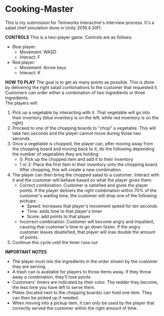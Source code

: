 # Cooking-Master

This is my submission for Tentworks Interactive's interview process. It's a salad chef simulation done in Unity 2019.4.30f1. 

**CONTROLS**
This is a two-player game. Controls are as follows:
- Blue player:
    - Movement: WASD
    - Interact: F
- Red player:
    - Movement: Arrow keys
    - Interact: K

**HOW TO PLAY**
The goal is to get as many points as possible. This is done by delivering the right salad combinations to the customer that requested it. Customers can order either a combination of two ingredients or three ingredients.  
The players will:
1. Pick up a vegetable by interacting with it. That vegetable will go into their inventory (blue inventory is on the left, while red inventory is on the right)
2. Proceed to one of the chopping boards to "chop" a vegetable. This will take two seconds and the player cannot move during those two seconds.
3. Once a vegetable is chopped, the player can, after moving away from the chopping board and moving back to it, do the following depending the number of vegetables they are holding:
    - 0: Pick up the chopped item and add it to their inventory
    - 1 or 2: Place the first item in their inventory onto the chopping board. After chopping, this will create a new combination.
4. The player can then bring the chopped salad to a customer. Interact with it and the customer will behave based on what the player gives them:
    - Correct combination: Customer is satisfied and gives the player points. If the player delivers the right combination within 70% of the customer's waiting time, the customer will drop one of the following pickups:
        - Speed: Increases that player's movement speed for ten seconds
        - Time: adds time to that player's timer
        - Score: add points to that player
    - Incorrect combination: Customer will become angry and impatient, causing that customer's time to go down faster. If the angry customer leaves disatisfied, that player will lose double the amount of points.
5. Continue this cycle until the timer runs out

**IMPORTANT NOTES**
- The player must mix the ingredients in the order shown by the customer they are serving. 
- A trash can is available for players to throw items away. If they throw away a combination, they'll lose points
- Customers' timers are indicated by their color. The redder they become, the less time you have left to serve them.
- Plates (located next to the chopping boards) can hold one item. They can then be picked up if needed.
- When moving into a pickup item, it can only be used by the player that correctly served the customer within the right amount of time.